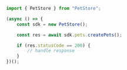 <!-- Start SDK Example Usage -->
```typescript
import { PetStore } from "PetStore";

(async () => {
    const sdk = new PetStore();

    const res = await sdk.pets.createPets();

    if (res.statusCode == 200) {
        // handle response
    }
})();

```
<!-- End SDK Example Usage -->